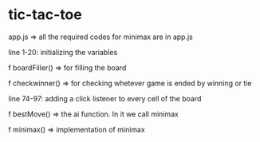 # tic-tac-toe

app.js => all the required codes for minimax are in app.js

line 1-20: initializing the variables

f boardFiller() => for filling the board

f checkwinner() => for checking whetever game is ended by winning or tie

line 74-97: adding a click listener to every cell of the board

f bestMove() => the ai function. In it we call minimax

f minimax() => implementation of minimax

